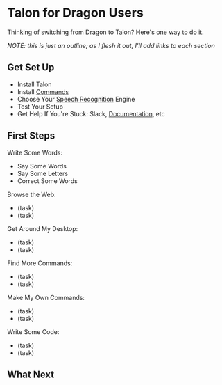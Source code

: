 # Talon for Dragon Users

Thinking of switching from Dragon to Talon?  Here's one way to do it.

*NOTE: this is just an outline; as I flesh it out, I'll add links to each section*

## Get Set Up
- Install Talon
- Install [Commands](install/install-commands.md)
- Choose Your [Speech Recognition](install/install-speech.md) Engine
- Test Your Setup
- Get Help If You're Stuck: Slack, [Documentation](help/links.md), etc

## First Steps


Write Some Words:
- Say Some Words
- Say Some Letters
- Correct Some Words


Browse the Web:

- (task)
- (task)

Get Around My Desktop:

- (task)
- (task)

Find More Commands:

- (task)
- (task)

Make My Own Commands:

- (task)
- (task)

Write Some Code:

- (task)
- (task)

## What Next


